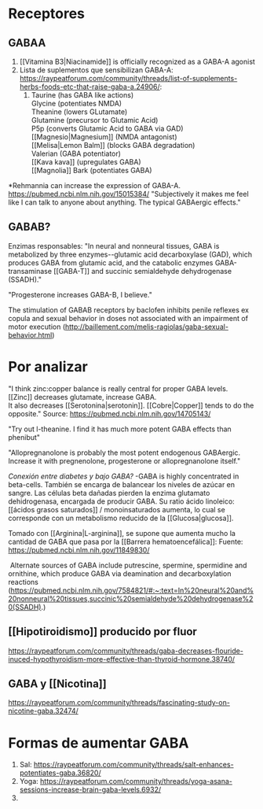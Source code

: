
# Receptores

## GABAA

1. [[Vitamina B3|Niacinamide]] is officially recognized as a GABA-A agonist
2. Lista de suplementos que sensibilizan GABA-A: https://raypeatforum.com/community/threads/list-of-supplements-herbs-foods-etc-that-raise-gaba-a.24906/:
	1. Taurine (has GABA like actions)  
	Glycine (potentiates NMDA)  
	Theanine (lowers GLutamate)  
	Glutamine (precursor to Glutamic Acid)  
	P5p (converts Glutamic Acid to GABA via GAD)  
	[[Magnesio|Magnesium]] (NMDA antagonist)  
	[[Melisa|Lemon Balm]] (blocks GABA degradation)  
	Valerian (GABA potentiator)  
	[[Kava kava]] (upregulates GABA)  
	[[Magnolia]] Bark (potentiates GABA)

*Rehmannia can increase the expression of GABA-A.
https://pubmed.ncbi.nlm.nih.gov/15015384/
"Subjectively it makes me feel like I can talk to anyone about anything. The typical GABAergic effects."



## GABAB?

Enzimas responsables:
"In neural and nonneural tissues, GABA is metabolized by three enzymes--glutamic acid decarboxylase (GAD), which produces GABA from glutamic acid, and the catabolic enzymes GABA-transaminase [[GABA-T]] and succinic semialdehyde dehydrogenase (SSADH)."

"Progesterone increases GABA-B, I believe."

The stimulation of GABAB receptors by baclofen inhibits penile reflexes ex copula and sexual behavior in doses not associated with an impairment of motor execution (http://baillement.com/melis-ragiolas/gaba-sexual-behavior.html)


# Por analizar

"I think zinc:copper balance is really central for proper GABA levels.  
[[Zinc]] decreases glutamate, increase GABA.  
It also decreases [[Serotonina|serotonin]]. [[Cobre|Copper]] tends to do the opposite."
Source: https://pubmed.ncbi.nlm.nih.gov/14705143/

"Try out l-theanine. I find it has much more potent GABA effects than phenibut"

"Allopregnanolone is probably the most potent endogenous GABAergic. Increase it with pregnenolone, progesterone or allopregnanolone itself."

*Conexión entre diabetes y bajo GABA?*
-GABA is highly concentrated in beta-cells. También se encarga de balancear los niveles de azúcar en sangre. Las células beta dañadas pierden la enzima glutamato dehidrogenasa, encargada de producir GABA. Su ratio ácido linoleico:[[ácidos grasos saturados]] / monoinsaturados aumenta, lo cual se corresponde con un metabolismo reducido de la [[Glucosa|glucosa]].

Tomado con [[Arginina|L-arginina]], se supone que aumenta mucho la cantidad de GABA que pasa por la [[Barrera hematoencefálica]]:
Fuente: https://pubmed.ncbi.nlm.nih.gov/11849830/

 Alternate sources of GABA include putrescine, spermine, spermidine and ornithine, which produce GABA via deamination and decarboxylation reactions (https://pubmed.ncbi.nlm.nih.gov/7584821/#:~:text=In%20neural%20and%20nonneural%20tissues,succinic%20semialdehyde%20dehydrogenase%20(SSADH).)

## [[Hipotiroidismo]] producido por fluor
https://raypeatforum.com/community/threads/gaba-decreases-flouride-inuced-hypothyroidism-more-effective-than-thyroid-hormone.38740/

## GABA y [[Nicotina]]

https://raypeatforum.com/community/threads/fascinating-study-on-nicotine-gaba.32474/



# Formas de aumentar GABA

1. Sal: https://raypeatforum.com/community/threads/salt-enhances-potentiates-gaba.36820/
2. Yoga: https://raypeatforum.com/community/threads/yoga-asana-sessions-increase-brain-gaba-levels.6932/
3. 